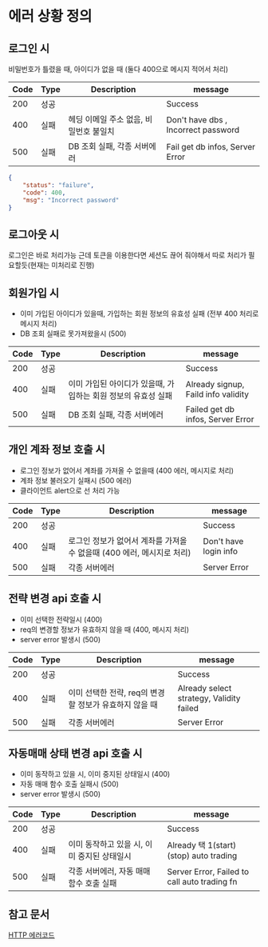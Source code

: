 # 에러 상황 정의

## 로그인 시

비밀번호가 틀렸을 때, 아이디가 없을 때 (둘다 400으로 메시지 적어서 처리)

| Code | Type | Description                            | message                             |
| ---- | ---- | -------------------------------------- | ----------------------------------- |
| 200  | 성공 |                                        | Success                             |
| 400  | 실패 | 헤딩 이메일 주소 없음, 비밀번호 불일치 | Don't have dbs , Incorrect password |
| 500  | 실패 | DB 조회 실패, 각종 서버에러            | Fail get db infos, Server Error     |

```json
{
	"status": "failure",
	"code": 400,
	"msg": "Incorrect password"
}
```

## 로그아웃 시

로그인은 바로 처리가능 근데 토큰을 이용한다면 세션도 끊어 줘야해서 따로 처리가 필요할듯(현재는 미처리로 진행)

## 회원가입 시

- 이미 가입된 아이디가 있을때, 가입하는 회원 정보의 유효성 실패 (전부 400 처리로 메시지 처리)
- DB 조회 실패로 못가져왔을시 (500)

| Code | Type | Description                                                   | message                             |
| ---- | ---- | ------------------------------------------------------------- | ----------------------------------- |
| 200  | 성공 |                                                               | Success                             |
| 400  | 실패 | 이미 가입된 아이디가 있을때, 가입하는 회원 정보의 유효성 실패 | Already signup, Faild info validity |
| 500  | 실패 | DB 조회 실패, 각종 서버에러                                   | Failed get db infos, Server Error   |

## 개인 계좌 정보 호출 시

- 로그인 정보가 없어서 계좌를 가져올 수 없을때 (400 에러, 메시지로 처리)
- 계좌 정보 불러오기 실패시 (500 에러)
- 클라이언트 alert으로 선 처리 가능

| Code | Type | Description                                                            | message               |
| ---- | ---- | ---------------------------------------------------------------------- | --------------------- |
| 200  | 성공 |                                                                        | Success               |
| 400  | 실패 | 로그인 정보가 없어서 계좌를 가져올 수 없을때 (400 에러, 메시지로 처리) | Don't have login info |
| 500  | 실패 | 각종 서버에러                                                          | Server Error          |

## 전략 변경 api 호출 시

- 이미 선택한 전략일시 (400)
- req의 변경할 정보가 유효하지 않을 때 (400, 메시지 처리)
- server error 발생시 (500)

| Code | Type | Description                                            | message                                  |
| ---- | ---- | ------------------------------------------------------ | ---------------------------------------- |
| 200  | 성공 |                                                        | Success                                  |
| 400  | 실패 | 이미 선택한 전략, req의 변경할 정보가 유효하지 않을 때 | Already select strategy, Validity failed |
| 500  | 실패 | 각종 서버에러                                          | Server Error                             |

## 자동매매 상태 변경 api 호출 시

- 이미 동작하고 있을 시, 이미 중지된 상태일시 (400)
- 자동 매매 함수 호출 실패시 (500)
- server error 발생시 (500)

| Code | Type | Description                                 | message                                      |
| ---- | ---- | ------------------------------------------- | -------------------------------------------- |
| 200  | 성공 |                                             | Success                                      |
| 400  | 실패 | 이미 동작하고 있을 시, 이미 중지된 상태일시 | Already 택 1(start)(stop) auto trading       |
| 500  | 실패 | 각종 서버에러, 자동 매매 함수 호출 실패     | Server Error, Failed to call auto trading fn |

## 참고 문서

[HTTP 에러코드](https://sanghaklee.tistory.com/61)
